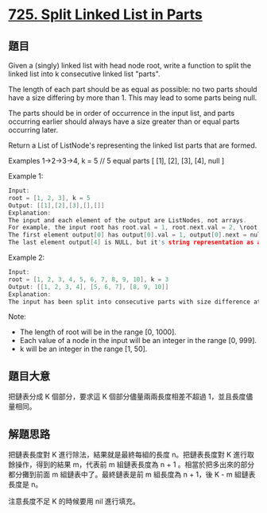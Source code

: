 # [725. Split Linked List in Parts](https://leetcode.com/problems/split-linked-list-in-parts/)

## 題目

Given a (singly) linked list with head node root, write a function to split the linked list into k consecutive linked list "parts".

The length of each part should be as equal as possible: no two parts should have a size differing by more than 1. This may lead to some parts being null.

The parts should be in order of occurrence in the input list, and parts occurring earlier should always have a size greater than or equal parts occurring later.

Return a List of ListNode's representing the linked list parts that are formed.

Examples 1->2->3->4, k = 5 // 5 equal parts [ [1], [2], [3], [4], null ]

Example 1:

```c
Input: 
root = [1, 2, 3], k = 5
Output: [[1],[2],[3],[],[]]
Explanation:
The input and each element of the output are ListNodes, not arrays.
For example, the input root has root.val = 1, root.next.val = 2, \root.next.next.val = 3, and root.next.next.next = null.
The first element output[0] has output[0].val = 1, output[0].next = null.
The last element output[4] is NULL, but it's string representation as a ListNode is [].
```

Example 2:

```c
Input: 
root = [1, 2, 3, 4, 5, 6, 7, 8, 9, 10], k = 3
Output: [[1, 2, 3, 4], [5, 6, 7], [8, 9, 10]]
Explanation:
The input has been split into consecutive parts with size difference at most 1, and earlier parts are a larger size than the later parts.
```

Note:

- The length of root will be in the range [0, 1000].
- Each value of a node in the input will be an integer in the range [0, 999].
- k will be an integer in the range [1, 50].



## 題目大意

把鏈表分成 K 個部分，要求這 K 個部分儘量兩兩長度相差不超過 1，並且長度儘量相同。

## 解題思路

把鏈表長度對 K 進行除法，結果就是最終每組的長度 n。把鏈表長度對 K 進行取餘操作，得到的結果 m，代表前 m 組鏈表長度為 n + 1 。相當於把多出來的部分都分攤到前面 m 組鏈表中了。最終鏈表是前 m 組長度為 n + 1，後 K - m 組鏈表長度是 n。

注意長度不足 K 的時候要用 nil 進行填充。



